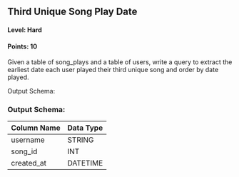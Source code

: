 ## Third Unique Song Play Date

#### Level: Hard  
#### Points: 10  

Given a table of song_plays and a table of users, write a query to extract the earliest date each user played their third unique song and order by date played.

Output Schema:

### Output Schema:  

| Column Name | Data Type |
|-------------|-----------|
| username    | STRING    |
| song_id     | INT       |
| created_at  | DATETIME  |